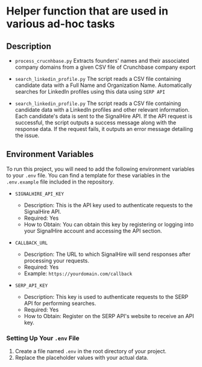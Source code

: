 # Helper function that are used in various ad-hoc tasks

## Description
- `process_crucnhbase.py` 
Extracts founders' names and their associated company domains from a given CSV file of Crunchbase company export

- `search_linkedin_profile.py`
The script reads a CSV file containing candidate data with a Full Name and Organization Name. 
Automatically searches for LinkedIn profiles using this data using `SERP API`

- `search_linkedin_profile.py`
The script reads a CSV file containing candidate data with a LinkedIn profiles and other relevant information. 
Each candidate's data is sent to the SignalHire API. If the API request is successful, the script outputs a success message along with the response data. If the request fails, it outputs an error message detailing the issue.

## Environment Variables

To run this project, you will need to add the following environment variables to your `.env` file. You can find a template for these variables in the `.env.example` file included in the repository.

- `SIGNALHIRE_API_KEY`
  - Description: This is the API key used to authenticate requests to the SignalHire API.
  - Required: Yes
  - How to Obtain: You can obtain this key by registering or logging into your SignalHire account and accessing the API section.

- `CALLBACK_URL`
  - Description: The URL to which SignalHire will send responses after processing your requests.
  - Required: Yes
  - Example: `https://yourdomain.com/callback`

- `SERP_API_KEY`
  - Description: This key is used to authenticate requests to the SERP API for performing searches.
  - Required: Yes
  - How to Obtain: Register on the SERP API's website to receive an API key.

### Setting Up Your `.env` File
1. Create a file named `.env` in the root directory of your project.
2. Replace the placeholder values with your actual data.
